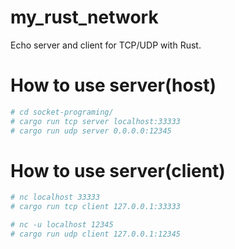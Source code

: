 # my_rust_network
Echo server and client for TCP/UDP with Rust.

# How to use server(host)
```bash
# cd socket-programing/
# cargo run tcp server localhost:33333
# cargo run udp server 0.0.0.0:12345
```

# How to use server(client)
```bash
# nc localhost 33333
# cargo run tcp client 127.0.0.1:33333

# nc -u localhost 12345
# cargo run udp client 127.0.0.1:12345
```